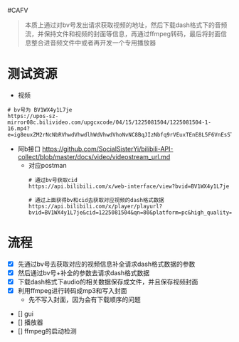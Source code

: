 #CAFV
> 本质上通过对bv号发出请求获取视频的地址，然后下载dash格式下的音频流，并保持文件和视频的封面等信息，再通过ffmpeg转码，最后将封面信息整合进音频文件中或者再开发一个专用播放器

# 测试资源
  - 视频
  ```
  # bv号为 BV1WX4y1L7je 
  https://upos-sz-mirror08c.bilivideo.com/upgcxcode/04/15/1225081504/1225081504-1-16.mp4?e=ig8euxZM2rNcNbRVhwdVhwdlhWdVhwdVhoNvNC8BqJIzNbfq9rVEuxTEnE8L5F6VnEsSTx0vkX8fqJeYTj_lta53NCM=&uipk=5&nbs=1&deadline=1706851556&gen=playurlv2&os=08cbv&oi=1947651412&trid=e10b79230f084a6eb20b0522aa3f4637h&mid=0&platform=html5&upsig=f55ed24fb571db9a300d7e8d2998ba49&uparams=e,uipk,nbs,deadline,gen,os,oi,trid,mid,platform&bvc=vod&nettype=0&f=h_0_0&bw=48958&logo=80000000
  ```
  - 阿b接口
    https://github.com/SocialSisterYi/bilibili-API-collect/blob/master/docs/video/videostream_url.md
    - 对应postman
      ```
      # 通过bv号获取cid
      https://api.bilibili.com/x/web-interface/view?bvid=BV1WX4y1L7je
      
      # 通过上面获得bv和cid去获取对应视频的dash格式数据
      https://api.bilibili.com/x/player/playurl?bvid=BV1WX4y1L7je&cid=1225081504&qn=80&platform=pc&high_quality=1 
      ```

# 流程
  - [x] 先通过bv号去获取对应的视频信息补全请求dash格式数据的参数
  - [x] 然后通过bv号+补全的参数去请求dash格式数据
  - [x] 下载dash格式下audio的相关数据保存成文件，并且保存视频封面
  - [x] 利用ffmpeg进行转码成mp3和写入封面 
    - 先不写入封面，因为会有下载顺序的问题
  - [] gui  
  - [] 播放器
  - [] ffmpeg的启动检测
